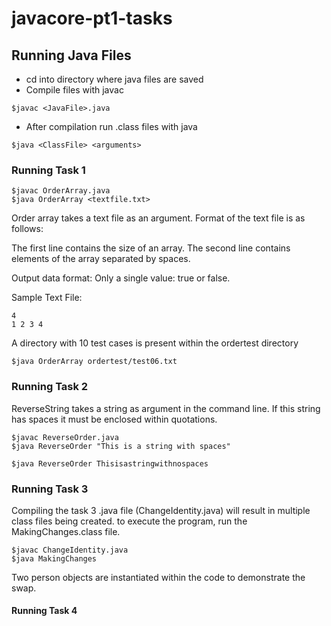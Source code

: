 # javacore-pt1-tasks

## Running Java Files

- cd into directory where java files are saved
- Compile files with javac
```
$javac <JavaFile>.java
```
- After compilation run .class files with java
```
$java <ClassFile> <arguments>
```

### Running Task 1

```
$javac OrderArray.java
$java OrderArray <textfile.txt>
```

Order array takes a text file as an argument. Format of the text file is as follows:


The first line contains the size of an array.
The second line contains elements of the array separated by spaces.

Output data format:
Only a single value: true or false.

Sample Text File:
```
4
1 2 3 4
```

A directory with 10 test cases is present within the ordertest directory

```
$java OrderArray ordertest/test06.txt
```

### Running Task 2

ReverseString takes a string as argument in the command line. If this string has spaces it must be enclosed within quotations.

```
$javac ReverseOrder.java
$java ReverseOrder "This is a string with spaces"

$java ReverseOrder Thisisastringwithnospaces
```

### Running Task 3

Compiling the task 3 .java file (ChangeIdentity.java) will result in multiple class files being created. to execute the program, run the MakingChanges.class file.

```
$javac ChangeIdentity.java
$java MakingChanges
```
Two person objects are instantiated within the code to demonstrate the swap.

#### Running Task 4

